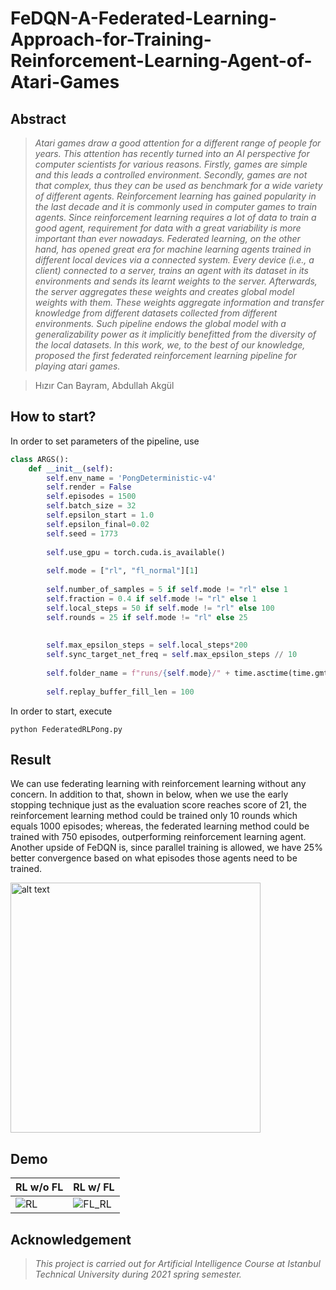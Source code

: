 # FeDQN-A-Federated-Learning-Approach-for-Training-Reinforcement-Learning-Agent-of-Atari-Games


## **Abstract** 
> *Atari games draw a good attention for a different range of people for years. This attention has recently turned into an AI perspective for computer scientists for various reasons. Firstly, games are simple and this leads a controlled environment. Secondly, games are not that complex, thus they can be used as benchmark for a wide variety of different agents. Reinforcement learning has gained popularity in the last decade and it is commonly used in computer games to train agents. Since reinforcement learning requires a lot of data to train a good agent, requirement for data with a great variability is more important than ever nowadays. Federated learning, on the other hand, has opened great era for machine learning agents trained in different local devices via a connected system. Every device (i.e., a client) connected to a server, trains an agent with its dataset in its environments and sends its learnt weights to the server. Afterwards, the server aggregates these weights and creates global model weights with them. These weights aggregate information and transfer knowledge from different datasets collected from different environments. Such pipeline endows the global model with a generalizability power as it implicitly benefitted from the diversity of the local datasets. In this work, we, to the best of our knowledge, proposed the first federated reinforcement learning pipeline for playing atari games.*

> Hızır Can Bayram, Abdullah Akgül


## **How to start?**
In order to set parameters of the pipeline, use
```python
class ARGS():
    def __init__(self):
        self.env_name = 'PongDeterministic-v4'
        self.render = False
        self.episodes = 1500
        self.batch_size = 32
        self.epsilon_start = 1.0
        self.epsilon_final=0.02
        self.seed = 1773
        
        self.use_gpu = torch.cuda.is_available()
        
        self.mode = ["rl", "fl_normal"][1]
        
        self.number_of_samples = 5 if self.mode != "rl" else 1
        self.fraction = 0.4 if self.mode != "rl" else 1
        self.local_steps = 50 if self.mode != "rl" else 100
        self.rounds = 25 if self.mode != "rl" else 25
        
        
        self.max_epsilon_steps = self.local_steps*200
        self.sync_target_net_freq = self.max_epsilon_steps // 10
        
        self.folder_name = f"runs/{self.mode}/" + time.asctime(time.gmtime()).replace(" ", "_").replace(":", "_")
        
        self.replay_buffer_fill_len = 100
```
In order to start, execute
```console
python FederatedRLPong.py
```


## **Result**
We can use federating learning with reinforcement learning without any concern. In addition to that, shown in below, when we use the early stopping technique just as the evaluation score reaches score of 21, the reinforcement learning method could be trained only 10 rounds which equals 1000 episodes; whereas, the federated learning method could be trained with 750 episodes, outperforming reinforcement learning agent. Another upside of FeDQN is, since parallel training is allowed, we have 25\% better convergence based on what episodes those agents need to be trained.

<img src="https://user-images.githubusercontent.com/23126077/123674338-2d0df100-d84a-11eb-962c-b3ef410fad67.jpg" alt="alt text" width="400" height="400">

## **Demo**
| RL w/o FL  | RL w/ FL |
| ------------- | ------------- |
| ![RL](https://user-images.githubusercontent.com/23126077/123671354-d8b54200-d846-11eb-9a5e-6dfe6f139b50.gif)              |    ![FL_RL](https://user-images.githubusercontent.com/23126077/123671408-e8348b00-d846-11eb-831d-bfe66780490f.gif)           |

    
## **Acknowledgement** 
> *This project is carried out for Artificial Intelligence Course at Istanbul Technical University during 2021 spring semester.*



